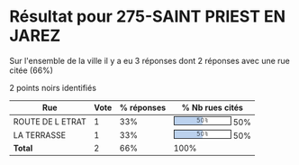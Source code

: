 # Résultat pour 275-SAINT PRIEST EN JAREZ

Sur l'ensemble de la ville il y a eu 3 réponses dont 2 réponses avec une rue citée (66%)

2 points noirs identifiés

| Rue | Vote | % réponses | % Nb rues cités|
|-----|------|------------|----------------|
| ROUTE DE L ETRAT | 1 | 33% | <img src="../../img/bar_50.gif" />&nbsp;50%|
| LA TERRASSE | 1 | 33% | <img src="../../img/bar_50.gif" />&nbsp;50%|
| **Total** | 2 | 66% | 100%|
